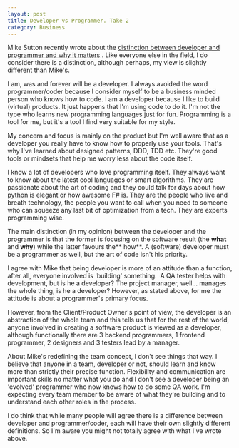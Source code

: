 ```yaml
---
layout: post
title: Developer vs Programmer. Take 2
category: Business
---
```


Mike Sutton recently wrote about the [distinction between developer and programmer and why it matters](http://mhsutton.me/developer-vs-programmer-why-it-matters/) . Like everyone else in the field, I do consider there is a distinction, although perhaps, my view is slightly different than Mike's.

 I am, was and forever will be a developer. I always avoided the word programmer/coder because I consider myself to be a business minded person who knows how to code. I am a developer because I like to build (virtual) products. It just happens that I'm using code to do it. I'm not the type who learns new programming languages just for fun. Programming is a tool for me, but it's a tool I find very suitable for my style.

 My concern and focus is mainly on the product but I'm well aware that as a developer you really have to know how to properly use your tools. That's why I've learned about designed patterns, DDD, TDD etc. They're good tools or mindsets that help me worry less about the code itself.

 I know a lot of developers who love programming itself. They always want to know about the latest cool languages or smart algorithms. They are passionate about the art of coding and they could talk for days about how python is elegant or how awesome F# is. They are the people who live and breath technology, the people you want to call when you need to someone who can squeeze any last bit of optimization from a tech. They are experts programming wise.

 The main distinction (in my opinion) between the developer and the programmer is that the former is focusing on the software result (the **what** and **why**) while the latter favours the** how**. A (software) developer must be a programmer as well, but the art of code isn't his priority.

 I agree with Mike that being developer is more of an attitude than a function, after all, everyone involved is 'building' something.  A QA tester helps with development, but is he a developer? The project manager, well... manages the whole thing, is he a developer? However, as stated above, for me the attitude is about a programmer's primary focus.

 However, from the Client/Product Owner's point of view, the developer is an abstraction of the whole team and this tells us that for the rest of the world, anyone involved in creating a software product is viewed as a developer, although functionally there are 3 backend programmers, 1 frontend programmer, 2 designers and 3 testers lead by a manager.

 About Mike's redefining the team concept, I don't see things that way. I believe that anyone in a team, developer or not, should learn and know more than strictly their precise function. Flexibility and communication are important skills no matter what you do and I don't see a developer being an 'evolved' programmer who now knows how to do some QA work. I'm expecting every team member to be aware of what they're building and to understand each other roles in the process.

 I do think that while many people will agree there is a difference between developer and programmer/coder, each will have their own slightly different definitions. So I'm aware you might not totally agree with what I've wrote above.


